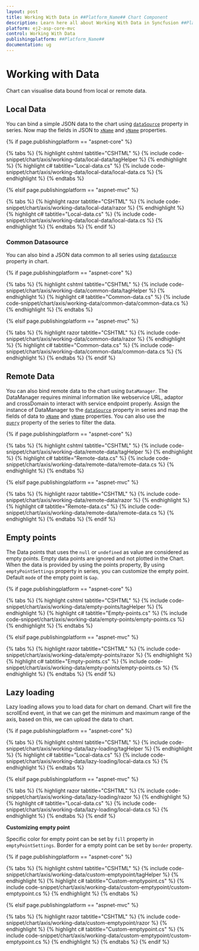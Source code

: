 ```yaml
---
layout: post
title: Working With Data in ##Platform_Name## Chart Component
description: Learn here all about Working With Data in Syncfusion ##Platform_Name## Chart component of Syncfusion Essential JS 2 and more.
platform: ej2-asp-core-mvc
control: Working With Data
publishingplatform: ##Platform_Name##
documentation: ug
---
```



<!-- markdownlint-disable MD036 -->

# Working with Data

Chart can visualise data bound from local or remote data.

## Local Data

You can bind a simple JSON data to the chart using [`dataSource`](https://help.syncfusion.com/cr/aspnetcore-js2/Syncfusion.EJ2.Charts.ChartSeries.html#Syncfusion_EJ2_Charts_ChartSeries_DataSource) property in series. Now map the fields in JSON to [`xName`](https://help.syncfusion.com/cr/aspnetcore-js2/Syncfusion.EJ2.Charts.ChartSeries.html#Syncfusion_EJ2_Charts_ChartSeries_XName) and [`yName`](https://help.syncfusion.com/cr/aspnetcore-js2/Syncfusion.EJ2.Charts.ChartSeries.html#Syncfusion_EJ2_Charts_ChartSeries_YName) properties.

{% if page.publishingplatform == "aspnet-core" %}

{% tabs %}
{% highlight cshtml tabtitle="CSHTML" %}
{% include code-snippet/chart/axis/working-data/local-data/tagHelper %}
{% endhighlight %}
{% highlight c# tabtitle="Local-data.cs" %}
{% include code-snippet/chart/axis/working-data/local-data/local-data.cs %}
{% endhighlight %}
{% endtabs %}

{% elsif page.publishingplatform == "aspnet-mvc" %}

{% tabs %}
{% highlight razor tabtitle="CSHTML" %}
{% include code-snippet/chart/axis/working-data/local-data/razor %}
{% endhighlight %}
{% highlight c# tabtitle="Local-data.cs" %}
{% include code-snippet/chart/axis/working-data/local-data/local-data.cs %}
{% endhighlight %}
{% endtabs %}
{% endif %}



### Common Datasource

You can also bind a JSON data common to all series using [`dataSource`](https://help.syncfusion.com/cr/aspnetcore-js2/Syncfusion.EJ2.Charts.ChartSeries.html#Syncfusion_EJ2_Charts_ChartSeries_DataSource) property in chart.

{% if page.publishingplatform == "aspnet-core" %}

{% tabs %}
{% highlight cshtml tabtitle="CSHTML" %}
{% include code-snippet/chart/axis/working-data/common-data/tagHelper %}
{% endhighlight %}
{% highlight c# tabtitle="Common-data.cs" %}
{% include code-snippet/chart/axis/working-data/common-data/common-data.cs %}
{% endhighlight %}
{% endtabs %}

{% elsif page.publishingplatform == "aspnet-mvc" %}

{% tabs %}
{% highlight razor tabtitle="CSHTML" %}
{% include code-snippet/chart/axis/working-data/common-data/razor %}
{% endhighlight %}
{% highlight c# tabtitle="Common-data.cs" %}
{% include code-snippet/chart/axis/working-data/common-data/common-data.cs %}
{% endhighlight %}
{% endtabs %}
{% endif %}



## Remote Data

You can also bind remote data to the chart using `DataManager`. The DataManager requires minimal information like webservice URL, adaptor and crossDomain to interact with service endpoint properly. Assign the instance of DataManager to the [`dataSource`](https://help.syncfusion.com/cr/aspnetcore-js2/Syncfusion.EJ2.Charts.ChartSeries.html#Syncfusion_EJ2_Charts_ChartSeries_DataSource) property in series and map the fields of data to [`xName`](https://help.syncfusion.com/cr/aspnetcore-js2/Syncfusion.EJ2.Charts.ChartSeries.html#Syncfusion_EJ2_Charts_ChartSeries_XName) and [`yName`](https://help.syncfusion.com/cr/aspnetcore-js2/Syncfusion.EJ2.Charts.ChartSeries.html#Syncfusion_EJ2_Charts_ChartSeries_YName) properties. You can also use the [`query`](https://help.syncfusion.com/cr/aspnetcore-js2/Syncfusion.EJ2.Charts.ChartSeries.html#Syncfusion_EJ2_Charts_ChartSeries_Query) property of the series to filter the data.

{% if page.publishingplatform == "aspnet-core" %}

{% tabs %}
{% highlight cshtml tabtitle="CSHTML" %}
{% include code-snippet/chart/axis/working-data/remote-data/tagHelper %}
{% endhighlight %}
{% highlight c# tabtitle="Remote-data.cs" %}
{% include code-snippet/chart/axis/working-data/remote-data/remote-data.cs %}
{% endhighlight %}
{% endtabs %}

{% elsif page.publishingplatform == "aspnet-mvc" %}

{% tabs %}
{% highlight razor tabtitle="CSHTML" %}
{% include code-snippet/chart/axis/working-data/remote-data/razor %}
{% endhighlight %}
{% highlight c# tabtitle="Remote-data.cs" %}
{% include code-snippet/chart/axis/working-data/remote-data/remote-data.cs %}
{% endhighlight %}
{% endtabs %}
{% endif %}



## Empty points

The Data points that uses the `null` or `undefined` as value are considered as empty points. Empty data points are ignored and not plotted in the Chart. When the data is provided by using the points property, By using `emptyPointSettings` property in series, you can customize the empty point. Default `mode` of the empty point is `Gap`.

{% if page.publishingplatform == "aspnet-core" %}

{% tabs %}
{% highlight cshtml tabtitle="CSHTML" %}
{% include code-snippet/chart/axis/working-data/empty-points/tagHelper %}
{% endhighlight %}
{% highlight c# tabtitle="Empty-points.cs" %}
{% include code-snippet/chart/axis/working-data/empty-points/empty-points.cs %}
{% endhighlight %}
{% endtabs %}

{% elsif page.publishingplatform == "aspnet-mvc" %}

{% tabs %}
{% highlight razor tabtitle="CSHTML" %}
{% include code-snippet/chart/axis/working-data/empty-points/razor %}
{% endhighlight %}
{% highlight c# tabtitle="Empty-points.cs" %}
{% include code-snippet/chart/axis/working-data/empty-points/empty-points.cs %}
{% endhighlight %}
{% endtabs %}
{% endif %}



## Lazy loading

Lazy loading allows you to load data for chart on demand. Chart will fire the scrollEnd event, in that we can get the minimum and maximum range of the axis, based on this, we can upload the data to chart.

{% if page.publishingplatform == "aspnet-core" %}

{% tabs %}
{% highlight cshtml tabtitle="CSHTML" %}
{% include code-snippet/chart/axis/working-data/lazy-loading/tagHelper %}
{% endhighlight %}
{% highlight c# tabtitle="Local-data.cs" %}
{% include code-snippet/chart/axis/working-data/lazy-loading/local-data.cs %}
{% endhighlight %}
{% endtabs %}

{% elsif page.publishingplatform == "aspnet-mvc" %}

{% tabs %}
{% highlight razor tabtitle="CSHTML" %}
{% include code-snippet/chart/axis/working-data/lazy-loading/razor %}
{% endhighlight %}
{% highlight c# tabtitle="Local-data.cs" %}
{% include code-snippet/chart/axis/working-data/lazy-loading/local-data.cs %}
{% endhighlight %}
{% endtabs %}
{% endif %}


**Customizing empty point**

Specific color for empty point can be set by `fill` property in `emptyPointSettings`. Border for a empty point can be set by `border` property.

{% if page.publishingplatform == "aspnet-core" %}

{% tabs %}
{% highlight cshtml tabtitle="CSHTML" %}
{% include code-snippet/chart/axis/working-data/custom-emptypoint/tagHelper %}
{% endhighlight %}
{% highlight c# tabtitle="Custom-emptypoint.cs" %}
{% include code-snippet/chart/axis/working-data/custom-emptypoint/custom-emptypoint.cs %}
{% endhighlight %}
{% endtabs %}

{% elsif page.publishingplatform == "aspnet-mvc" %}

{% tabs %}
{% highlight razor tabtitle="CSHTML" %}
{% include code-snippet/chart/axis/working-data/custom-emptypoint/razor %}
{% endhighlight %}
{% highlight c# tabtitle="Custom-emptypoint.cs" %}
{% include code-snippet/chart/axis/working-data/custom-emptypoint/custom-emptypoint.cs %}
{% endhighlight %}
{% endtabs %}
{% endif %}

